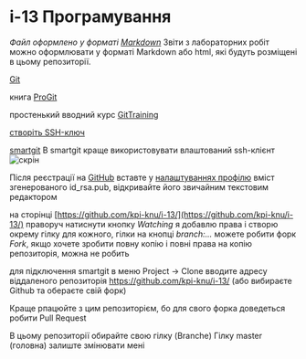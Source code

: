 i-13 Програмування
==================

*Файл оформлено у форматі [Markdown](http://uk.wikipedia.org/wiki/Markdown)*
Звіти з лабораторних робіт можно оформлювати у форматі Markdown або html, які будуть розміщені в цьому репозиторії.

[Git](http://git-scm.com/downloads)

книга [ProGit](http://git-scm.com/book/ru/)

простенький вводний курс [GitTraining](http://try.github.io/)

[cтворіть SSH-ключ](http://git-scm.com/book/ru/Git-%D0%BD%D0%B0-%D1%81%D0%B5%D1%80%D0%B2%D0%B5%D1%80%D0%B5-%D0%A1%D0%BE%D0%B7%D0%B4%D0%B0%D0%BD%D0%B8%D0%B5-%D0%BE%D1%82%D0%BA%D1%80%D1%8B%D1%82%D0%BE%D0%B3%D0%BE-SSH-%D0%BA%D0%BB%D1%8E%D1%87%D0%B0)

[smartgit](http://www.syntevo.com/smartgithg/download)
В smartgit краще використовувати влаштований ssh-клієнт 
![cкрін](http://i.stack.imgur.com/kj0cG.png "Скрін smartgitа")

Після реєстрації на [GitHub](https://github.com/)
вставте у [налаштуваннях профілю](https://github.com/settings/ssh)
вміст згенерованого id_rsa.pub, відкривайте його звичайним текстовим редактором

на сторінці [https://github.com/kpi-knu/i-13/](https://github.com/kpi-knu/i-13/) праворуч натиснути кнопку *Watching*
я добавлю права і створю окрему гілку для кожного, гілки на кнопці *branch:...*
можете робити форк *Fork*, якщо хочете зробити повну копію і повні права на копію репозиторія, можна не робить

для підключення smartgit в меню Project -> Clone вводите адресу віддаленого репозиторія https://github.com/kpi-knu/i-13/
 (або вибираєте Github та обераєте свій форк)
 
Краще рпацюйте з цим репозиторієм, бо для свого форка доведеться робити Pull Request

В цьому репозиторії обирайте свою гілку (Branche) Гілку master (головна) залиште змінювати мені






